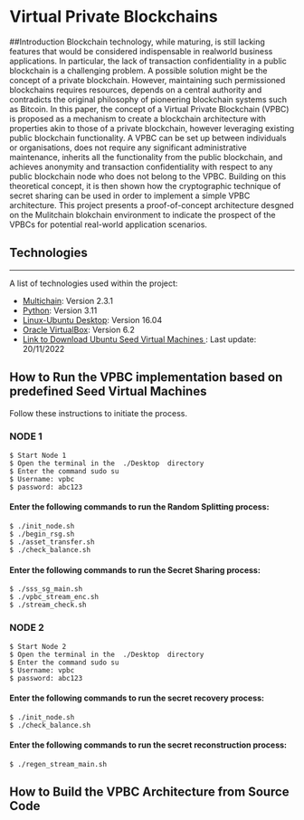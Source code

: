 # Virtual Private Blockchains

##Introduction
Blockchain technology, while maturing, is still lacking features that would be considered indispensable in realworld business applications. In particular, the lack of transaction confidentiality in a public blockchain is a challenging problem. A possible solution might be the concept of a private blockchain. However, maintaining such permissioned blockchains requires resources, depends on a central authority and contradicts the original philosophy of pioneering blockchain systems such as Bitcoin. In this paper, the concept of a Virtual Private Blockchain (VPBC) is proposed as a mechanism to create a blockchain architecture with properties akin to those of a private blockchain, however leveraging existing public blockchain functionality. A VPBC can be set up between individuals or organisations, does not require any significant administrative maintenance, inherits all the functionality from the public blockchain, and achieves anonymity and transaction confidentiality with respect to any public blockchain node who does not belong to the VPBC. Building on this theoretical concept, it is then shown how the cryptographic technique of secret sharing can be used in order to implement a simple VPBC architecture. This project presents a proof-of-concept architecture desgned on the Mulitchain blokchain environment to indicate the prospect of the VPBCs for potential real-world application scenarios.


## Technologies
***
A list of technologies used within the project:
* [Multichain](https//wwww.multichain.com): Version 2.3.1 
* [Python](https://www.python.org/): Version 3.11
* [Linux-Ubuntu Desktop](https://ubuntu.com/): Version 16.04 
* [Oracle VirtualBox](https://www.oracle.com/virtualization/): Version 6.2
* [Link to Download Ubuntu Seed Virtual Machines ](https://drive.google.com/drive/folders/1B-Srhl2rZsEQ39SAG-5jGtmb5ByP0mfu?usp=sharing): Last update: 20/11/2022

## How to Run the VPBC implementation based on predefined Seed Virtual Machines
Follow these instructions to initiate the process.

### NODE 1
```
$ Start Node 1
$ Open the terminal in the  ./Desktop  directory
$ Enter the command sudo su 
$ Username: vpbc
$ password: abc123
```
#### Enter the following commands to run the Random Splitting process:
```
$ ./init_node.sh
$ ./begin_rsg.sh
$ ./asset_transfer.sh
$ ./check_balance.sh
```
#### Enter the following commands to run the Secret Sharing process:
```
$ ./sss_sg_main.sh
$ ./vpbc_stream_enc.sh
$ ./stream_check.sh
```
### NODE 2
```
$ Start Node 2
$ Open the terminal in the  ./Desktop  directory
$ Enter the command sudo su 
$ Username: vpbc
$ password: abc123
```
#### Enter the following commands to run the secret recovery process:
```
$ ./init_node.sh
$ ./check_balance.sh
```
#### Enter the following commands to run the secret reconstruction process:
```
$ ./regen_stream_main.sh
```
 

## How to Build the VPBC Architecture from Source Code
